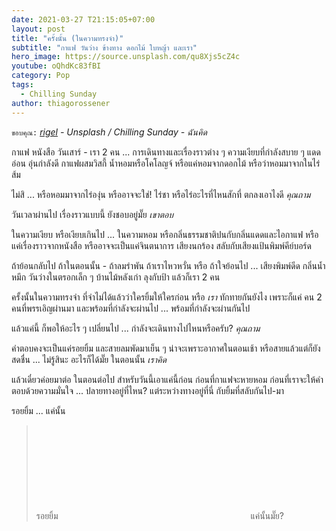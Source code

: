 ```yaml
---
date: 2021-03-27 T21:15:05+07:00
layout: post
title: "ครั้งนั้น (ในความทรงจำ)"
subtitle: "กาแฟ วันว่าง ข้างทาง ดอกไม้ ใบหญ้า และเรา"
hero_image: https://source.unsplash.com/qu8Xjs5cZ4c
youtube: oQhdKc83fBI
category: Pop
tags:
  - Chilling Sunday
author: thiagorossener
---
```

`ขอบคุณ:` *[rigel](https://unsplash.com/@rigels) - Unsplash / Chilling Sunday - ฉันคิด*

กาแฟ หนังสือ วันเสาร์ - เรา 2 คน ... การเดินทางและเรื่องราวต่าง ๆ ความเงียบที่กำลังสบาย ๆ แดดอ่อน อุ่นกำลังดี กาแฟผสมวิสกี้ น้ำหอมหรือโคโลญจ์ หรือแค่หอมจากดอกไม้ หรือว่าหอมมาจากในไร่ส้ม

ไม่สิ ... หรือหอมมาจากไร่องุ่น หรืออาจจะใช่! ไร่ชา หรือไร่อะไรที่ไหนสักที่ ตกลงเอาไงดี *คุณถาม*

วันเวลาผ่านไป เรื่องราวแบบนี้ ยังชอบอยู่มั๊ย *เขาตอบ*

ในความเงียบ หรือเงียบเกินไป ... ในความหอม หรือกลิ่นธรรมชาติปนกับกลิ่นแดดและไอกาแฟ หรือแค่เรื่องราวจากหนังสือ หรืออาจจะเป็นแค่จินตนาการ เสียงนกร้อง สลับกับเสียงแป้นพิมพ์คีย์บอร์ด

ถ้าย้อนกลับไป ถ้าในตอนนั้น - ถ้าลมรำพัน ถ้าเราไหวหวั่น หรือ ถ้าใจย้อนไป ... เสียงพิมพ์ดีด กลิ่นน้ำหมึก วันว่างในตรอกเล็ก ๆ บ้านไม้หลังเก่า ลุงกับป้า แล้วก็เรา 2 คน

ครั้งนั้นในความทรงจำ ที่จำไม่ได้แล้วว่าใครยิ้มให้ใครก่อน หรือ *เรา* ทักทายกันยังไง เพราะก็แค่ คน 2 คนที่พรรเอิญผ่านมา และพร้อมที่กำลังจะผ่านไป ... พร้อมที่กำลังจะผ่านกันไป

แล้วแค่นี้ ก็พอให้อะไร ๆ เปลี่ยนไป ... กำลังจะเดินทางไปไหนหรือครับ? *คุณถาม*

คำตอบคงจะเป็นแค่รอยยิ้ม และสายลมพัดมาเย็น ๆ น่าจะเพราะอากาศในตอนเช้า หรือสายแล้วแต่ก็ยังสดชื่น ... ไม่รู้สินะ อะไรก็ได้มั๊ย ในตอนนั้น *เราคิด*

แล้วเดี๋ยวค่อยมาต่อ ในตอนต่อไป สำหรับวันนี้เอาแค่นี้ก่อน ก่อนที่กาแฟจะหายหอม ก่อนที่เราจะให้คำตอบด้วยความมั่นใจ ... ปลายทางอยู่ที่ไหน? แต่ระหว่างทางอยู่ที่นี่ กับยิ้มที่สลับกันไป-มา

รอยยิ้ม ... แค่นั้น

> รอยยิ้ม <svg class="love"><use xlink:href="#icon-heart"></use></svg> แค่นั้นมั๊ย?

